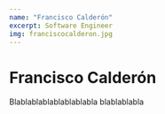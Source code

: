 ```yaml
---
name: "Francisco Calderón"
excerpt: Software Engineer
img: franciscocalderon.jpg
---
```


# Francisco Calderón
 
Blablablablablablablabla
blablablabla

